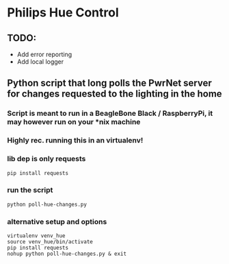 # Philips Hue Control

TODO:
----
- Add error reporting
- Add local logger

## Python script that long polls the PwrNet server for changes requested to the lighting in the home
### Script is meant to run in a BeagleBone Black / RaspberryPi, it may however run on your *nix machine
### Highly rec. running this in an virtualenv!

### lib dep is only requests
```
pip install requests
```

### run the script
```
python poll-hue-changes.py
```

### alternative setup and options
```
virtualenv venv_hue
source venv_hue/bin/activate
pip install requests
nohup python poll-hue-changes.py & exit
```